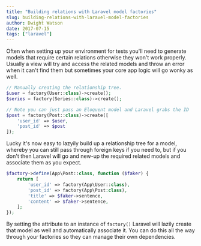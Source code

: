 ```yaml
---
title: "Building relations with Laravel model factories"
slug: building-relations-with-laravel-model-factories
author: Dwight Watson
date: 2017-07-15
tags: ["laravel"]
---
```


Often when setting up your environment for tests you'll need to generate models that require certain relations otherwise they won't work properly. Usually a view will try and access the related models and throw an error when it can't find them but sometimes your core app logic will go wonky as well.

```php
// Manually creating the relationship tree.
$user = factory(User::class)->create();
$series = factory(Series::class)->create();

// Note you can just pass an Eloquent model and Laravel grabs the ID
$post = factory(Post::class)->create([
    'user_id' => $user,
    'post_id' => $post
]);
```

Lucky it's now easy to lazyily build up a relationship tree for a model, whereby you can still pass through foreign keys if you need to, but if you don't then Laravel will go and new-up the required related models and associate them as you expect.

```php
$factory->define(App\Post::class, function ($faker) {
    return [
        'user_id' => factory(App\User::class),
        'post_id' => factory(App\Post:class),
        'title' => $faker->sentence,
        'content' => $faker->sentence,
    ];
});
```

By setting the attribute to an instance of `factory()` Laravel will lazily create that model as well and automatically associate it. You can do this all the way through your factories so they can manage their own dependencies.
